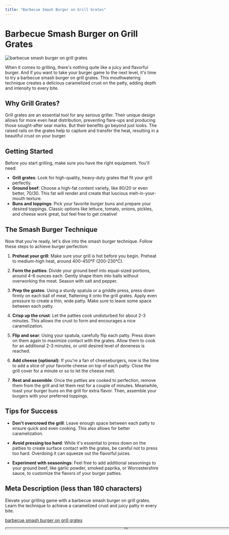 ```yaml
---
title: "Barbecue Smash Burger on Grill Grates"
---
```

# Barbecue Smash Burger on Grill Grates


![barbecue smash burger on grill grates](https://images.unsplash.com/photo-1521305916504-4a1121188589?ixid=M3w0ODkxMTF8MHwxfHNlYXJjaHwxfHxiYXJiZWN1ZSUyMHNtYXNoJTIwYnVyZ2VyJTIwb24lMjBncmlsbCUyMGdyYXRlc3xlbnwwfHx8fDE2OTI4MDU0NDB8MA&ixlib=rb-4.0.3&w=512&fit=max)

When it comes to grilling, there's nothing quite like a juicy and flavorful burger. And if you want to take your burger game to the next level, it's time to try a barbecue smash burger on grill grates. This mouthwatering technique creates a delicious caramelized crust on the patty, adding depth and intensity to every bite.

## Why Grill Grates?

Grill grates are an essential tool for any serious griller. Their unique design allows for more even heat distribution, preventing flare-ups and producing those sought-after sear marks. But their benefits go beyond just looks. The raised rails on the grates help to capture and transfer the heat, resulting in a beautiful crust on your burger.

## Getting Started

Before you start grilling, make sure you have the right equipment. You'll need:

- **Grill grates**: Look for high-quality, heavy-duty grates that fit your grill perfectly.
- **Ground beef**: Choose a high-fat content variety, like 80/20 or even better, 70/30. This fat will render and create that luscious melt-in-your-mouth texture.
- **Buns and toppings**: Pick your favorite burger buns and prepare your desired toppings. Classic options like lettuce, tomato, onions, pickles, and cheese work great, but feel free to get creative!

## The Smash Burger Technique

Now that you're ready, let's dive into the smash burger technique. Follow these steps to achieve burger perfection:

1. **Preheat your grill**: Make sure your grill is hot before you begin. Preheat to medium-high heat, around 400-450°F (200-230°C).

2. **Form the patties**: Divide your ground beef into equal-sized portions, around 4-6 ounces each. Gently shape them into balls without overworking the meat. Season with salt and pepper.

3. **Prep the grates**: Using a sturdy spatula or a griddle press, press down firmly on each ball of meat, flattening it onto the grill grates. Apply even pressure to create a thin, wide patty. Make sure to leave some space between each patty.

4. **Crisp up the crust**: Let the patties cook undisturbed for about 2-3 minutes. This allows the crust to form and encourages a nice caramelization.

5. **Flip and sear**: Using your spatula, carefully flip each patty. Press down on them again to maximize contact with the grates. Allow them to cook for an additional 2-3 minutes, or until desired level of doneness is reached.

6. **Add cheese (optional)**: If you're a fan of cheeseburgers, now is the time to add a slice of your favorite cheese on top of each patty. Close the grill cover for a minute or so to let the cheese melt.

7. **Rest and assemble**: Once the patties are cooked to perfection, remove them from the grill and let them rest for a couple of minutes. Meanwhile, toast your burger buns on the grill for extra flavor. Then, assemble your burgers with your preferred toppings.

## Tips for Success

- **Don't overcrowd the grill**: Leave enough space between each patty to ensure quick and even cooking. This also allows for better caramelization.

- **Avoid pressing too hard**: While it's essential to press down on the patties to create surface contact with the grates, be careful not to press too hard. Overdoing it can squeeze out the flavorful juices.

- **Experiment with seasonings**: Feel free to add additional seasonings to your ground beef, like garlic powder, smoked paprika, or Worcestershire sauce, to customize the flavors of your burger patties.

## Meta Description (less than 180 characters)

Elevate your grilling game with a barbecue smash burger on grill grates. Learn the technique to achieve a caramelized crust and juicy patty in every bite.

[barbecue smash burger on grill grates](https://foxheightspubandgrill.com/post/barbecue-smash-burger-on-grill-grates)

<iframe src='https://foxheightspubandgrill.com/post/barbecue-smash-burger-on-grill-grates' width='800' height='5'></iframe>